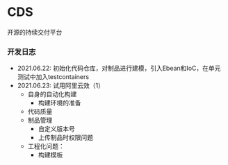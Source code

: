 # CDS
开源的持续交付平台


### 开发日志
* 2021.06.22: 初始化代码仓库，对制品进行建模，引入Ebean和IoC，在单元测试中加入testcontainers
* 2021.06.23: 试用阿里云效（1）
    * 自身的自动化构建
        * 构建环境的准备
    * 代码质量
    * 制品管理
        * 自定义版本号
        * 上传制品时权限问题
    * 工程化问题：
        * 构建模板
    


